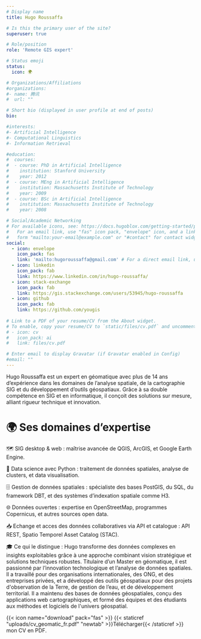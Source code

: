 ```yaml
---
# Display name
title: Hugo Roussaffa

# Is this the primary user of the site?
superuser: true

# Role/position
role: 'Remote GIS expert'

# Status emoji
status:
  icon: 🌍

# Organizations/Affiliations
#organizations:
#- name: 腾讯
#  url: ""

# Short bio (displayed in user profile at end of posts)
bio: 

#interests:
#- Artificial Intelligence
#- Computational Linguistics
#- Information Retrieval

#education:
#  courses:
#  - course: PhD in Artificial Intelligence
#    institution: Stanford University
#    year: 2012
#  - course: MEng in Artificial Intelligence
#    institution: Massachusetts Institute of Technology
#    year: 2009
#  - course: BSc in Artificial Intelligence
#    institution: Massachusetts Institute of Technology
#    year: 2008

# Social/Academic Networking
# For available icons, see: https://docs.hugoblox.com/getting-started/page-builder/#icons
#   For an email link, use "fas" icon pack, "envelope" icon, and a link in the
#   form "mailto:your-email@example.com" or "#contact" for contact widget.
social:
  - icon: envelope
    icon_pack: fas
    link: 'mailto:hugoroussaffa@gmail.com' # For a direct email link, use "mailto:test@example.org".
  - icon: linkedin
    icon_pack: fab
    link: https://www.linkedin.com/in/hugo-roussaffa/
  - icon: stack-exchange
    icon_pack: fab
    link: https://gis.stackexchange.com/users/53945/hugo-roussaffa
  - icon: github
    icon_pack: fab
    link: https://github.com/yougis
 
# Link to a PDF of your resume/CV from the About widget.
# To enable, copy your resume/CV to `static/files/cv.pdf` and uncomment the lines below.
# - icon: cv
#   icon_pack: ai
#   link: files/cv.pdf

# Enter email to display Gravatar (if Gravatar enabled in Config)
#email: ""
---
```

Hugo Roussaffa est un expert en géomatique avec plus de 14 ans d’expérience dans les domaines de l’analyse spatiale, de la cartographie SIG et du développement d’outils géospatiaux. Grâce à sa double compétence en SIG et en informatique, il conçoit des solutions sur mesure, alliant rigueur technique et innovation.

# 🌍 Ses domaines d’expertise

  🗺️ SIG desktop & web : maîtrise avancée de QGIS, ArcGIS, et Google Earth Engine.

  🐍 Data science avec Python : traitement de données spatiales, analyse de clusters, et data visualisation.

  🗄️ Gestion de données spatiales : spécialiste des bases PostGIS, du SQL, du framework DBT, et des systèmes d’indexation spatiale comme H3.

  🌐 Données ouvertes : expertise en OpenStreetMap, programmes Copernicus, et autres sources open data.

  📥 Echange et acces des données collaboratives via API et catalogue : API REST, Spatio Temporel Asset Catalog (STAC).


🎓 Ce qui le distingue :
Hugo transforme des données complexes en insights exploitables grâce à une approche combinant vision stratégique et solutions techniques robustes.
Titulaire d’un Master en géomatique, il est passionné par l’innovation technologique et l’analyse de données spatiales. Il a travaillé pour des organisations internationales, des ONG, et des entreprises privées, et a développé des outils géospatiaux pour des projets d'observation de la Terre, de gestion de l’eau, et de développement territorial. Il a maintenu des bases de données géospatiales, conçu des applications web cartographiques, et formé des équipes et des étudiants aux méthodes et logiciels de l'univers géospatial.

{{< icon name="download" pack="fas" >}} {{< staticref "uploads/cv_geomatic_fr.pdf" "newtab" >}}Télécharger{{< /staticref >}} mon CV en PDF.
